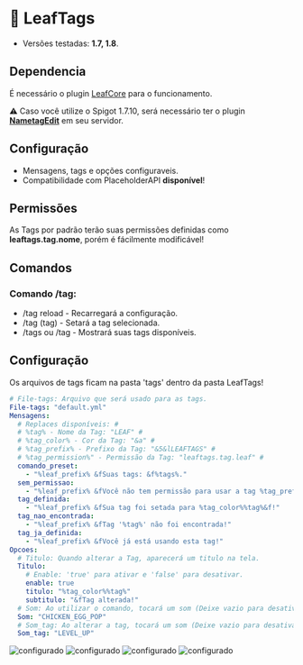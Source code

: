 # 💜 LeafTags
* Versões testadas: **1.7, 1.8**.

## Dependencia
É necessário o plugin [LeafCore](https://github.com/leafcodebr/LeafCore/releases/tag/Downloads) para o funcionamento.

⚠️ Caso você utilize o Spigot 1.7.10, será necessário ter o plugin **[NametagEdit](https://www.spigotmc.org/resources/nametagedit.3836/)** em seu servidor.

## Configuração
* Mensagens, tags e opções configuraveis.
* Compatibilidade com PlaceholderAPI **disponível**!

## Permissões
As Tags por padrão terão suas permissões definidas como **leaftags.tag.nome**, porém é fácilmente modificável! 

## Comandos
### Comando /tag:
* /tag reload - Recarregará a configuração.
* /tag (tag) - Setará a tag selecionada.
* /tags ou /tag - Mostrará suas tags disponíveis.

## Configuração
Os arquivos de tags ficam na pasta 'tags' dentro da pasta LeafTags!
```yml
# File-tags: Arquivo que será usado para as tags.
File-tags: "default.yml"
Mensagens:
  # Replaces disponíveis: #
  # %tag% - Nome da Tag: "LEAF" #
  # %tag_color% - Cor da Tag: "&a" #
  # %tag_prefix% - Prefixo da Tag: "&5&lLEAFTAGS" #
  # %tag_permission%" - Permissão da Tag: "leaftags.tag.leaf" #
  comando_preset:
    - "%leaf_prefix% &fSuas tags: &f%tags%."
  sem_permissao:
    - "%leaf_prefix% &fVocê não tem permissão para usar a tag %tag_prefix%&f!"
  tag_definida:
    - "%leaf_prefix% &fSua tag foi setada para %tag_color%%tag%&f!"
  tag_nao_encontrada:
    - "%leaf_prefix% &fTag '%tag%' não foi encontrada!"
  tag_ja_definida:
    - "%leaf_prefix% &fVocê já está usando esta tag!"
Opcoes:
  # Titulo: Quando alterar a Tag, aparecerá um titulo na tela.
  Titulo:
    # Enable: 'true' para ativar e 'false' para desativar.
    enable: true
    titulo: "%tag_color%%tag%"
    subtitulo: "&fTag alterada!"
  # Som: Ao utilizar o comando, tocará um som (Deixe vazio para desativar)
  Som: "CHICKEN_EGG_POP"
  # Som_tag: Ao alterar a tag, tocará um som (Deixe vazio para desativar)
  Som_tag: "LEVEL_UP"
```
![configurado](https://cdn.discordapp.com/attachments/957444296733253653/966900700011450448/unknown.png)
![configurado](https://cdn.discordapp.com/attachments/957444296733253653/966901569310310400/unknown.png)
![configurado](https://cdn.discordapp.com/attachments/957444296733253653/966902307629436968/unknown.png)
![configurado](https://cdn.discordapp.com/attachments/957444296733253653/966901846721568828/unknown.png)
